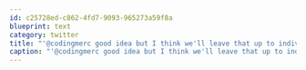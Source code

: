 ```yaml
---
id: c25728ed-c862-4fd7-9093-965273a59f8a
blueprint: text
category: twitter
title: "'@codingmerc good idea but I think we'll leave that up to individual members.  Going to be enough 'admin' tasks as it is :)"
caption: "'@codingmerc good idea but I think we'll leave that up to individual members.  Going to be enough 'admin' tasks as it is :)"
---
```

